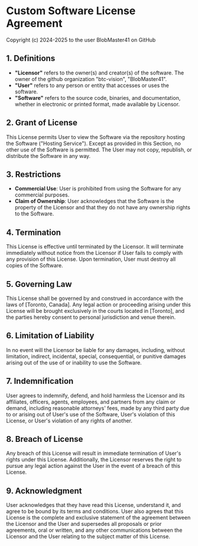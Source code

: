 # Custom Software License Agreement

Copyright (c) 2024-2025 to the user BlobMaster41 on GitHub

## 1. Definitions

- **"Licensor"** refers to the owner(s) and creator(s) of the software. The
  owner of the github organization "btc-vision", "BlobMaster41".
- **"User"** refers to any person or entity that accesses or uses the software.
- **"Software"** refers to the source code, binaries, and documentation, whether
  in electronic or printed format, made available by Licensor.

## 2. Grant of License

This License permits User to view the Software via the repository hosting the
Software ("Hosting Service"). Except as provided in this Section, no other use
of the Software is permitted. The User may not copy, republish, or distribute the Software in any way.

## 3. Restrictions

- **Commercial Use**: User is prohibited from using the Software for any
  commercial purposes.
- **Claim of Ownership**: User acknowledges that the Software is the property of the Licensor and that they do not have
  any ownership rights to the Software.

## 4. Termination

This License is effective until terminated by the Licensor. It will terminate
immediately without notice from the Licensor if User fails to comply with any
provision of this License. Upon termination, User must destroy all copies of the
Software.

## 5. Governing Law

This License shall be governed by and construed in accordance with the laws
of [Toronto, Canada]. Any legal action or proceeding arising under this License
will be brought exclusively in the courts located in [Toronto], and the parties
hereby consent to personal jurisdiction and venue therein.

## 6. Limitation of Liability

In no event will the Licensor be liable for any damages, including, without
limitation, indirect, incidental, special, consequential, or punitive damages
arising out of the use of or inability to use the Software.

## 7. Indemnification

User agrees to indemnify, defend, and hold harmless the Licensor and its
affiliates, officers, agents, employees, and partners from any claim or demand,
including reasonable attorneys' fees, made by any third party due to or arising
out of User's use of the Software, User's violation of this License, or User's
violation of any rights of another.

## 8. Breach of License

Any breach of this License will result in immediate termination of User's rights
under this License. Additionally, the Licensor reserves the right to pursue any
legal action against the User in the event of a breach of this License.

## 9. Acknowledgment

User acknowledges that they have read this License, understand it, and agree to
be bound by its terms and conditions. User also agrees that this License is the
complete and exclusive statement of the agreement between the Licensor and the
User and supersedes all proposals or prior agreements, oral or written, and any
other communications between the Licensor and the User relating to the subject
matter of this License.
